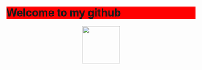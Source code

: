 <!DOCTYPE html>
<html>
  <head>
     <style>
       h1{
         background-color:red;
         }
     </style>
  </head>
  <body>
<h1>Welcome to my github</h1>
<div id="header" align="center">
  <img src="https://media.giphy.com/media/M9gbBd9nbDrOTu1Mqx/giphy.gif" width="100"/>
</div>
</body>
</html>
